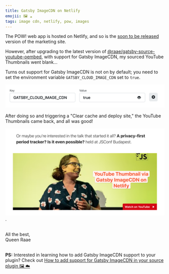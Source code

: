 ```yaml
---
title: Gatsby ImageCDN on Netlify
emojii: 🖼 ☁️
tags: image cdn, netlify, pow, images
---
```


The POW! web app is hosted on Netlify, and so is the [soon to be released](https://pow-site.netlify.com/) version of the marketing site.

However, after upgrading to the latest version of [@raae/gatsby-source-youtube-oembed](https://github.com/queen-raae/gatsby-source-youtube-oembed), with support for Gatsby ImageCDN, my sourced YouTube Thumbnails went blank...

Turns out support for Gatsby ImageCDN is not on by default; you need to set the environment variable `GATSBY_CLOUD_IMAGE_CDN` set to `true`.

![GATSBY_CLOUD_IMAGE_CDN=true](./env-var.png)

After doing so and triggering a "Clear cache and deploy site," the YouTube Thumbnails came back, and all was good!

[![YouTube Thumbnail via Gatsby ImageCDN on Netlify](./video-screengrab.png)](https://youtu.be/nS36D2zUkvA).

&nbsp;  
All the best,  
Queen Raae

&nbsp;  
**PS:** Interested in learning how to add Gatsby ImageCDN support to your plugin? Check out [How to add support for Gatsby ImageCDN in your source plugin 🖼 ☁️](/emails/2022-03-25-image-cdn-plugin/)
